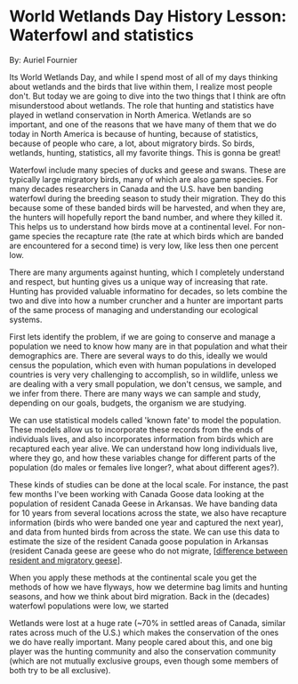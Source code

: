 # World Wetlands Day History Lesson: Waterfowl and statistics

By: Auriel Fournier

Its World Wetlands Day, and while I spend most of all of my days thinking about wetlands and the birds that live within them, I realize most people don't. But today we are going to dive into the two things that I think are oftn misunderstood about wetlands. The role that hunting and statistics have played in wetland conservation in North America. Wetlands are so important, and one of the reasons that we have many of them that we do today in North America is because of hunting, because of statistics, because of people who care, a lot, about migratory birds. So birds, wetlands, hunting, statistics, all my favorite things. This is gonna be great!

Waterfowl include many species of ducks and geese and swans. These are typically large migratory birds, many of which are also game species. For many decades researchers in Canada and the U.S. have ben banding waterfowl during the breeding season to study their migration. They do this because some of these banded birds will be harvested, and when they are, the hunters will hopefully report the band number, and where they killed it. This helps us to understand how birds move at a continental level. For non-game species the recapture rate (the rate at which birds which are banded are encountered for a second time) is very low, like less then one percent low.

There are many arguments against hunting, which I completely understand and respect, but hunting gives us a unique way of increasing that rate. Hunting has provided valuable informatino for decades, so lets combine the two and dive into how a number cruncher and a hunter are important parts of the same process of managing and understanding our ecological systems. 

First lets identify the problem, if we are going to conserve and manage a population we need to know how many are in that population and what their demographics are. There are several ways to do this, ideally we would census the population, which even with human populations in developed countries is very very challenging to accomplish, so in wildlife, unless we are dealing with a very small population, we don't census, we sample, and we infer from there. There are many ways we can sample and study, depending on our goals, budgets, the organism we are studying.

We can use statistical models called 'known fate' to model the population. These models allow us to incorporate these records from the ends of individuals lives, and also incorporates information from birds which are recaptured each year alive. We can understand how long individuals live, where they go, and how these variables change for different parts of the population (do males or females live longer?, what about different ages?).

These kinds of studies can be done at the local scale. For instance, the past few months I've been working with Canada Goose data looking at the population of resident Canada Geese in Arkansas. We have banding data for 10 years from several locations across the state, we also have recapture information (birds who were banded one year and captured the next year), and data from hunted birds from across the state. We can use this data to estimate the size of the resident Canada goose population in Arkansas (resident Canada geese are geese who do not migrate, [[difference between resident and migratory geese](https://www.allaboutbirds.org/canada-goose-resident-vs-migratory/)].     

When you apply these methods at the continental scale you get the methods of how we have flyways, how we determine bag limits and hunting seasons, and how we think about bird migration. Back in the (decades) waterfowl populations were low, we started 

Wetlands were lost at a huge rate (~70% in settled areas of Canada, similar rates across much of the U.S.) which makes the conservation of the ones we do have really important. Many people cared about this, and one big player was the hunting community and also the conservation community (which are not mutually exclusive groups, even though some members of both try to be all exclusive). 

